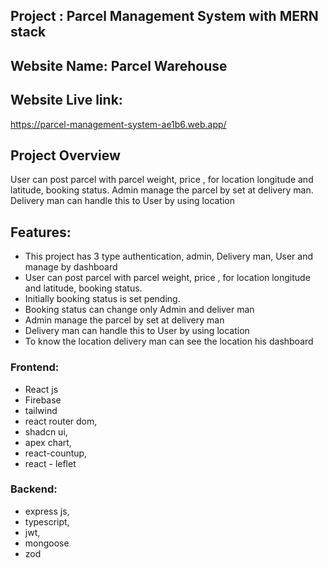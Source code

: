 

## Project : Parcel Management System with MERN stack

## Website Name: Parcel Warehouse

## Website Live link:

<https://parcel-management-system-ae1b6.web.app/>

## Project Overview
User can post parcel with parcel weight, price , for location longitude and latitude, booking status. Admin manage the parcel by set at delivery man. Delivery man can handle this to User by using location

## Features:
- This project has 3 type authentication, admin, Delivery man, User and manage by dashboard
- User can post parcel with parcel weight, price , for location longitude and latitude, booking status.
- Initially booking status is set pending.
- Booking status can change only Admin and deliver man
- Admin manage the parcel by set at delivery man
- Delivery man can handle this to User by using location 
- To know the location delivery man can see the location his dashboard


### Frontend: 
- React js
- Firebase
- tailwind 
- react router dom, 
- shadcn ui, 
- apex chart, 
- react-countup, 
- react - leflet

### Backend: 
- express js, 
- typescript, 
- jwt, 
- mongoose
- zod
